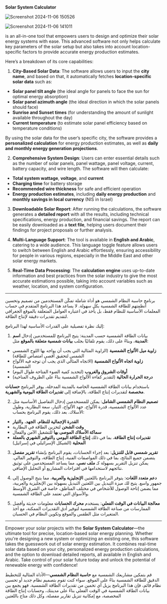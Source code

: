 

**Solar System Calculator** 

![Screenshot 2024-11-06 150526](https://github.com/user-attachments/assets/e33ebaaf-d493-4e17-acd9-0c62346937cd)


![Screenshot 2024-11-06 141011](https://github.com/user-attachments/assets/3dd8a435-b867-4b60-b537-e3e8203267a7)


is an all-in-one tool that empowers users to design and optimize their solar energy systems with ease. This advanced software not only helps calculate key parameters of the solar setup
but also takes into account location-specific factors to provide accurate energy production estimates.

Here’s a breakdown of its core capabilities:

1. **City-Based Solar Data**:
The software allows users to input the **city name**, and based on that, it automatically fetches **location-specific solar data** such as:
- **Solar panel tilt angle** (the ideal angle for panels to face the sun for optimal energy absorption)
- **Solar panel azimuth angle** (the ideal direction in which the solar panels should face)
- **Sunrise and Sunset times** (for understanding the amount of sunlight available throughout the day)
- **Current temperature** (to estimate solar panel efficiency based on temperature conditions)

By using the solar data for the user’s specific city, the software provides a **personalized calculation** for energy production estimates, as well as **daily and monthly energy generation projections**.

2. **Comprehensive System Design**:
Users can enter essential details such as the number of solar panels, panel wattage, panel voltage, current, battery capacity, and wire length. The software will then calculate:
- **Total system wattage**, **voltage**, and **current**
- **Charging time** for battery storage
- **Recommended wire thickness** for safe and efficient operation
- **Energy production estimates**, including **daily energy production** and **monthly savings in local currency** (NIS in Israel)

3. **Downloadable Solar Report**:
After running the calculations, the software generates a **detailed report** with all the results, including technical specifications, energy production, and financial savings.
 The report can be easily downloaded as a **text file**, helping users document their findings for project proposals or further analysis.

5. **Multi-Language Support**:
The tool is available in **English and Arabic**, catering to a wide audience. This language toggle feature allows users to switch between English and Arabic effortlessly,
ensuring accessibility for people in various regions, especially in the Middle East and other solar energy markets.

7. **Real-Time Data Processing**:
The **calculation engine** uses up-to-date information and best practices from the solar industry to give the most accurate estimations possible, taking into account variables such as weather, location, and system configuration.

---


برنامج حاسبة النظام الشمسي هو أداة شاملة تمكّن المستخدمين من تصميم وتحسين أنظمتهم للطاقة الشمسية بكل سهولة. لا يساعد هذا البرنامج المتقدم في حساب المعلمات الأساسية للنظام فقط، بل يأخذ في اعتباره العوامل المتعلقة بالموقع الجغرافي لتقديم تقديرات دقيقة لإنتاج الطاقة.

إليك نظرة تفصيلية على القدرات الأساسية لهذا البرنامج:

1. بيانات الطاقة الشمسية حسب المدينة:
يتيح البرنامج للمستخدمين إدخال **اسم المدينة**، وبناءً على ذلك، يقوم تلقائيًا بجلب **بيانات شمسية متعلقة بالموقع** مثل:
- **زاوية ميل الألواح الشمسية** (الزاوية المثالية التي يجب أن يواجه بها اللوح الشمسي الشمس لتحقيق أقصى امتصاص للطاقة)
- **زاوية اتجاه الألواح الشمسية** (الاتجاه المثالي الذي يجب أن توجه فيه الألواح الشمسية)
- **أوقات الشروق والغروب** (لتحديد كمية الضوء المتاحة طوال اليوم)
- **درجة الحرارة الحالية** (لتقدير كفاءة الألواح الشمسية بناءً على الظروف المناخية)

باستخدام بيانات الطاقة الشمسية الخاصة بالمدينة المدخلة، يوفر البرنامج **حسابات مخصصة** لتقديرات إنتاج الطاقة، بالإضافة إلى **تقديرات الطاقة اليومية والشهرية**.

2. **تصميم النظام الشمسي الشامل**:
يمكن للمستخدمين إدخال التفاصيل الأساسية مثل عدد الألواح الشمسية، قدرة الألواح، جهد الألواح، التيار، سعة البطارية، وطول الأسلاك. بعد ذلك، يقوم البرنامج بحساب:
- **القدرة الإجمالية للنظام**، **الجهد**، و**التيار**
- **وقت الشحن** لتخزين الطاقة في البطارية
- **سماكة الأسلاك الموصى بها** للتشغيل الآمن والفعال
- **تقديرات إنتاج الطاقة**، بما في ذلك **إنتاج الطاقة اليومي** و**التوفير الشهري بالعملة المحلية** (الشيكل الإسرائيلي في إسرائيل)

3. **تقرير شمسي قابل للتنزيل**:
بعد إجراء الحسابات، يقوم البرنامج بإنشاء **تقرير مفصل** يتضمن جميع النتائج، بما في ذلك المواصفات الفنية، إنتاج الطاقة، والتوفير المالي. يمكن تنزيل التقرير بسهولة كـ **ملف نصي**، مما يساعد المستخدمين على توثيق نتائجهم لاستخدامها في اقتراحات المشاريع أو التحليل الإضافي.

4. **دعم متعدد اللغات**:
يتوفر البرنامج باللغتين **الإنجليزية والعربية**، مما يتيح الوصول إلى جمهور واسع. يتيح لك ميزة التبديل بين اللغتين التبديل بسهولة بين الإنجليزية والعربية، مما يضمن إتاحة الوصول للأشخاص في مختلف المناطق، خاصة في الشرق الأوسط والأسواق التي تعتمد على الطاقة الشمسية.

5. **معالجة البيانات في الوقت الفعلي**:
يستخدم **محرك الحسابات** معلومات حديثة وأفضل الممارسات من صناعة الطاقة الشمسية لتوفير أدق التقديرات الممكنة، مع أخذ المتغيرات مثل الطقس والموقع وتكوين النظام في الحسبان.

---


Empower your solar projects with the **Solar System Calculator**—the ultimate tool for precise, location-based solar energy planning. Whether you're designing a new system or optimizing an existing one, 
this software takes the guesswork out of solar energy estimation. It combines real-time solar data based on your city, personalized energy production calculations, and the option to download detailed reports,
all available in English and Arabic. Take control of your solar future today and unlock the potential of renewable energy with confidence!

قم بتمكين مشاريعك الشمسية مع **حاسبة النظام الشمسي**—الأداة المثالية للتخطيط الدقيق للطاقة الشمسية بناءً على الموقع. سواء كنت تقوم بتصميم نظام جديد أو تحسين نظام قائم، فإن هذا البرنامج يزيل أي تخمين من تقديرات الطاقة الشمسية. فهو يجمع بين بيانات الطاقة الشمسية في الوقت الفعلي بناءً على مدينتك، وحسابات إنتاج الطاقة المخصصة، مع إمكانية تنزيل تقارير مفصلة، وكل ذلك متاح باللغتين 
